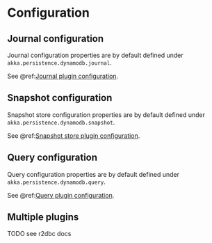 # Configuration

## Journal configuration

Journal configuration properties are by default defined under `akka.persistence.dynamodb.journal`.

See @ref:[Journal plugin configuration](journal.md#configuration).

## Snapshot configuration

Snapshot store configuration properties are by default defined under `akka.persistence.dynamodb.snapshot`.

See @ref:[Snapshot store plugin configuration](snapshots.md#configuration).

## Query configuration

Query configuration properties are by default defined under `akka.persistence.dynamodb.query`.

See @ref:[Query plugin configuration](query.md#configuration).

## Multiple plugins

TODO see r2dbc docs
